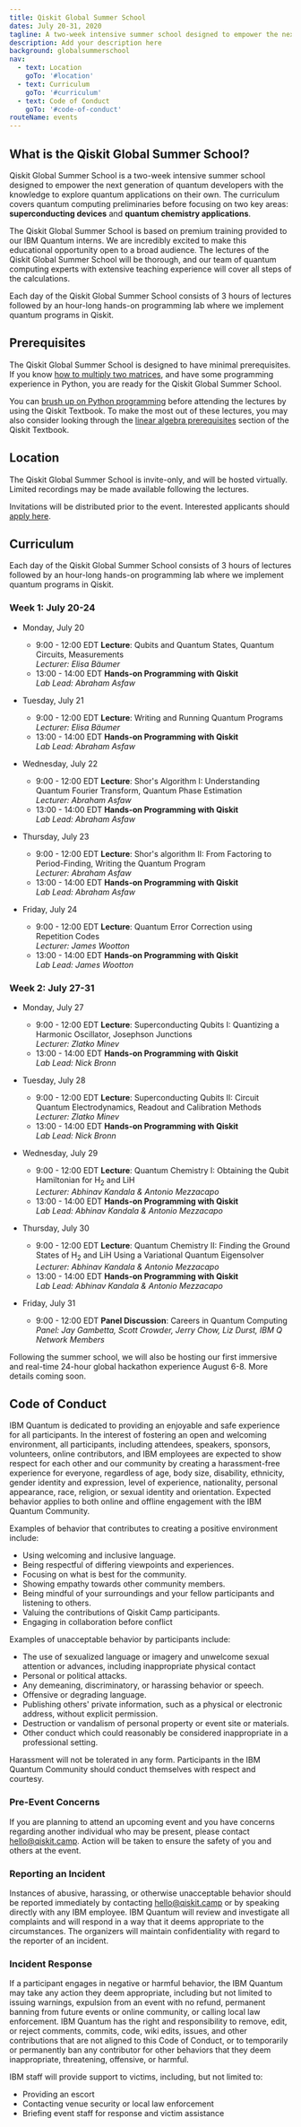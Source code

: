 ```yaml
---
title: Qiskit Global Summer School
dates: July 20-31, 2020
tagline: A two-week intensive summer school designed to empower the next generation of quantum developers with the knowledge to explore quantum applications on their own.
description: Add your description here
background: globalsummerschool
nav:
  - text: Location
    goTo: '#location'
  - text: Curriculum
    goTo: '#curriculum'
  - text: Code of Conduct
    goTo: '#code-of-conduct'
routeName: events
---
```


## What is the Qiskit Global Summer School?
Qiskit Global Summer School is a two-week intensive summer school designed to empower the next generation of quantum developers with the knowledge to explore quantum applications on their own. The curriculum covers quantum computing preliminaries before focusing on two key areas: **superconducting devices** and **quantum chemistry applications**.

The Qiskit Global Summer School is based on premium training provided to our IBM Quantum interns. We are incredibly excited to make this educational opportunity open to a broad audience. The lectures of the Qiskit Global Summer School will be thorough, and our team of quantum computing experts with extensive teaching experience will cover all steps of the calculations.

Each day of the Qiskit Global Summer School consists of 3 hours of lectures followed by an hour-long hands-on programming lab where we implement quantum programs in Qiskit.

## Prerequisites
The Qiskit Global Summer School is designed to have minimal prerequisites. If you know [how to multiply two matrices](https://www.khanacademy.org/math/precalculus/x9e81a4f98389efdf:matrices/x9e81a4f98389efdf:multiplying-matrices-by-matrices/v/matrix-multiplication-intro), and have some programming experience in Python, you are ready for the Qiskit Global Summer School.

You can [brush up on Python programming](https://qiskit.org/textbook/ch-prerequisites/python-and-jupyter-notebooks.html) before attending the lectures by using the Qiskit Textbook. To make the most out of these lectures, you may also consider looking through the [linear algebra prerequisites](https://qiskit.org/textbook/ch-prerequisites/linear_algebra.html) section of the Qiskit Textbook.

## Location

The Qiskit Global Summer School is invite-only, and will be hosted virtually. Limited recordings may be made available following the lectures.

Invitations will be distributed prior to the event. Interested applicants should [apply here](https://www.eventbrite.com/e/qiskit-global-summer-school-tickets-110201256926).

## Curriculum
Each day of the Qiskit Global Summer School consists of 3 hours of lectures followed by an hour-long hands-on programming lab where we implement quantum programs in Qiskit.

### Week 1: July 20-24
-	Monday, July 20
	- 9:00 - 12:00 EDT **Lecture**: Qubits and Quantum States, Quantum Circuits, Measurements\
	_Lecturer: Elisa B&auml;umer_
	-	13:00 - 14:00 EDT **Hands-on Programming with Qiskit**\
	_Lab Lead: Abraham Asfaw_

-	Tuesday, July 21
	- 9:00 - 12:00 EDT **Lecture**: Writing and Running Quantum Programs\
	_Lecturer: Elisa B&auml;umer_
	-	13:00 - 14:00 EDT **Hands-on Programming with Qiskit**\
	_Lab Lead: Abraham Asfaw_

-	Wednesday, July 22
	- 9:00 - 12:00 EDT **Lecture**: Shor's Algorithm I: Understanding Quantum Fourier Transform, Quantum Phase Estimation\
	_Lecturer: Abraham Asfaw_
	-	13:00 - 14:00 EDT **Hands-on Programming with Qiskit**\
	_Lab Lead: Abraham Asfaw_

-	Thursday, July 23
	- 9:00 - 12:00 EDT **Lecture**: Shor's algorithm II: From Factoring to Period-Finding, Writing the Quantum Program\
	_Lecturer: Abraham Asfaw_
	-	13:00 - 14:00 EDT **Hands-on Programming with Qiskit**\
	_Lab Lead: Abraham Asfaw_

-	Friday, July 24
	- 9:00 - 12:00 EDT **Lecture**: Quantum Error Correction using Repetition Codes\
	_Lecturer: James Wootton_
	-	13:00 - 14:00 EDT **Hands-on Programming with Qiskit**\
	_Lab Lead: James Wootton_

### Week 2: July 27-31
-	Monday, July 27
	- 9:00 - 12:00 EDT **Lecture**: Superconducting Qubits I: Quantizing a Harmonic Oscillator, Josephson Junctions\
	_Lecturer: Zlatko Minev_
	-	13:00 - 14:00 EDT **Hands-on Programming with Qiskit**\
	_Lab Lead: Nick Bronn_

-	Tuesday, July 28
	- 9:00 - 12:00 EDT **Lecture**: Superconducting Qubits II: Circuit Quantum Electrodynamics, Readout and Calibration Methods\
	_Lecturer: Zlatko Minev_
	-	13:00 - 14:00 EDT **Hands-on Programming with Qiskit**\
	_Lab Lead: Nick Bronn_

-	Wednesday, July 29
	- 9:00 - 12:00 EDT **Lecture**: Quantum Chemistry I: Obtaining the Qubit Hamiltonian for H<sub>2</sub> and LiH\
	_Lecturer: Abhinav Kandala & Antonio Mezzacapo_
	-	13:00 - 14:00 EDT **Hands-on Programming with Qiskit**\
	_Lab Lead: Abhinav Kandala & Antonio Mezzacapo_

-	Thursday, July 30
	- 9:00 - 12:00 EDT **Lecture**: Quantum Chemistry II: Finding the Ground States of H<sub>2</sub> and LiH Using a Variational Quantum Eigensolver\
	_Lecturer: Abhinav Kandala & Antonio Mezzacapo_
	-	13:00 - 14:00 EDT **Hands-on Programming with Qiskit**\
	_Lab Lead: Abhinav Kandala & Antonio Mezzacapo_

-	Friday, July 31
	- 9:00 - 12:00 EDT **Panel Discussion**: Careers in Quantum Computing\
	_Panel: Jay Gambetta, Scott Crowder, Jerry Chow, Liz Durst, IBM Q Network Members_

Following the summer school, we will also be hosting our first immersive and real-time 24-hour global hackathon experience August 6-8. More details coming soon.

## Code of Conduct

IBM Quantum is dedicated to providing an enjoyable and safe experience for all participants. In the interest of fostering an open and welcoming environment, all participants, including attendees, speakers, sponsors, volunteers, online contributors, and IBM employees are expected to show respect for each other and our community by creating a harassment-free experience for everyone, regardless of age, body size, disability, ethnicity, gender identity and expression, level of experience, nationality, personal appearance, race, religion, or sexual identity and orientation. Expected behavior applies to both online and offline engagement with the IBM Quantum Community.

Examples of behavior that contributes to creating a positive environment include:

- Using welcoming and inclusive language.
- Being respectful of differing viewpoints and experiences.
- Focusing on what is best for the community.
- Showing empathy towards other community members.
- Being mindful of your surroundings and your fellow participants and listening to others.
- Valuing the contributions of Qiskit Camp participants.
- Engaging in collaboration before conflict

Examples of unacceptable behavior by participants include:

- The use of sexualized language or imagery and unwelcome sexual attention or advances, including inappropriate physical contact
- Personal or political attacks.
- Any demeaning, discriminatory, or harassing behavior or speech.
- Offensive or degrading language.
- Publishing others' private information, such as a physical or electronic address, without explicit permission.
- Destruction or vandalism of personal property or event site or materials.
- Other conduct which could reasonably be considered inappropriate in a professional setting.

Harassment will not be tolerated in any form. Participants in the IBM Quantum Community should conduct themselves with respect and courtesy.

### Pre-Event Concerns

If you are planning to attend an upcoming event and you have concerns regarding another individual who may be present, please contact [hello@qiskit.camp](mailto:hello@qiskit.camp). Action will be taken to ensure the safety of you and others at the event.

### Reporting an Incident

Instances of abusive, harassing, or otherwise unacceptable behavior should be reported immediately by contacting [hello@qiskit.camp](mailto:hello@qiskit.camp) or by speaking directly with any IBM employee. IBM Quantum will review and investigate all complaints and will respond in a way that it deems appropriate to the circumstances. The organizers will maintain confidentiality with regard to the reporter of an incident.

### Incident Response

If a participant engages in negative or harmful behavior, the IBM Quantum may take any action they deem appropriate, including but not limited to issuing warnings, expulsion from an event with no refund, permanent banning from future events or online community, or calling local law enforcement. IBM Quantum has the right and responsibility to remove, edit, or reject comments, commits, code, wiki edits, issues, and other contributions that are not aligned to this Code of Conduct, or to temporarily or permanently ban any contributor for other behaviors that they deem inappropriate, threatening, offensive, or harmful.

IBM staff will provide support to victims, including, but not limited to:

- Providing an escort
- Contacting venue security or local law enforcement
- Briefing event staff for response and victim assistance
